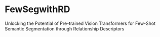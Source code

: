 # FewSegwithRD
Unlocking the Potential of Pre-trained Vision Transformers for Few-Shot Semantic Segmentation through Relationship Descriptors
